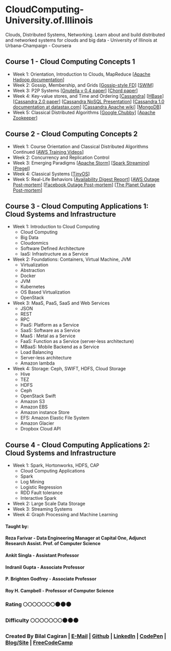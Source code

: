 # CloudComputing-University.of.Illinois
Clouds, Distributed Systems, Networking. Learn about and build distributed and networked systems for clouds and big data - University of Illinois at Urbana-Champaign - Coursera

## Course 1 - Cloud Computing Concepts 1
* Week 1: Orientation, Introduction to Clouds, MapReduce [[Apache Hadoop documentation](http://hadoop.apache.org/)]
* Week 2: Gossip, Membership, and Grids [[Gossip-style FD](http://dl.acm.org/citation.cfm?id=1659238)] [[SWIM](http://ieeexplore.ieee.org/document/1028914/?reload=true&arnumber=1028914)]
* Week 3: P2P Systems [[Gnutella v 0.4 paper](https://courses.engr.illinois.edu/cs425/fa2014/gnutella_protocol_0.4.pdf)] [[Chord paper](https://pdos.csail.mit.edu/papers/chord:sigcomm01/chord_sigcomm.pdf)]
* Week 4: Key-value stores, and Time and Ordering [[Cassandra](http://docs.datastax.com/en/archived/cassandra/2.0/cassandra/gettingStartedCassandraIntro.html)] [[HBase](http://hbase.apache.org/)] [[Cassandra 2.0 paper](http://docs.datastax.com/en/articles/cassandra/cassandrathenandnow.html)] [[Cassandra NoSQL Presentation](https://www.slideshare.net/Eweaver/cassandra-presentation-at-nosql)] [[Cassandra 1.0 documentation at datastax.com](http://docs.datastax.com/en/archived/cassandra/1.0/docs/)] [[Cassandra Apache wiki](https://wiki.apache.org/cassandra/ArchitectureOverview)] [[MongoDB](https://www.mongodb.com/)]
* Week 5: Classical Distributed Algorithms [[Google Chubby](https://research.google.com/archive/chubby.html)] [[Apache Zookeeper](http://zookeeper.apache.org/)]

## Course 2 - Cloud Computing Concepts 2
* Week 1: Course Orientation and Classical Distributed Algorithms Continued [[AWS Training Videos](https://aws.amazon.com/training/intro_series/)]
* Week 2: Concurrency and Replication Control
* Week 3: Emerging Paradigms [[Apache Storm](http://storm.apache.org/)] [[Spark Streaming](https://www2.eecs.berkeley.edu/Pubs/TechRpts/2012/EECS-2012-259.pdf)] [[Pregel](http://dl.acm.org/citation.cfm?id=1807184)]
* Week 4: Classical Systems [[TinyOS](www.tinyos.net)]
* Week 5: Real-Life Behaviors [[Availability Digest Report](http://www.availabilitydigest.com/public_articles/0704/data_center_outages-lessons.pdf)] [[AWS Outage Post-mortem](https://aws.amazon.com/message/65648/)] [[Facebook Outage Post-mortem](https://www.facebook.com/notes/facebook-engineering/more-details-on-todays-outage/431441338919)] [[The Planet Outage Post-mortem](http://www.availabilitydigest.com/public_articles/0309/planet_explosion.pdf)]

## Course 3 - Cloud Computing Applications 1: Cloud Systems and Infrastructure
* Week 1: Introduction to Cloud Computing 
  * Cloud Computing
  * Big Data
  * Cloudonmics
  * Software Defined Architecture
  * IaaS: Infrastructure as a Service
* Week 2: Foundations: Containers, Virtual Machine, JVM
  * Virtualization
  * Abstraction
  * Docker
  * JVM
  * Kubernetes
  * OS Based Virtualization
  * OpenStack
* Week 3: MaaS, PaaS, SaaS and Web Services 
  * JSON
  * REST
  * RPC
  * PaaS: Platform as a Service
  * SaaS: Software as a Service
  * MaaS : Metal as a Service
  * FaaS: Function as a Service (server-less architecture)
  * MBaaS: Mobile Backend as a Service
  * Load Balancing
  * Server-less architecture
  * Amazon lambda
* Week 4: Storage: Ceph, SWIFT, HDFS, Cloud Storage 
  * Hive
  * TEZ
  * HDFS
  * Ceph
  * OpenStack Swift
  * Amazon S3
  * Amazon EBS
  * Amazon instance Store
  * EFS: Amazon Elastic File System
  * Amazon Glacier
  * Dropbox Cloud API

## Course 4 - Cloud Computing Applications 2: Cloud Systems and Infrastructure
* Week 1: Spark, Hortonworks, HDFS, CAP
  * Cloud Computing Applications
  * Spark
  * Log Mining
  * Logistic Regression
  * RDD Fault tolerance
  * Interactive Spark
* Week 2: Large Scale Data Storage
* Week 3: Streaming Systems
* Week 4: Graph Processing and Machine Learning

#### Taught by:
#### Reza Farivar - Data Engineering Manager at Capital One, Adjunct Research Assist. Prof. of Computer Science
#### Ankit Singla - Assistant Professor
#### Indranil Gupta - Associate Professor
#### P. Brighten Godfrey - Associate Professor
#### Roy H. Campbell - Professor of Computer Science

### Rating :full_moon::full_moon::full_moon::full_moon::full_moon::full_moon::full_moon::new_moon::new_moon::new_moon:
### Difficulty :full_moon::full_moon::full_moon::full_moon::full_moon::full_moon::full_moon::new_moon::new_moon::new_moon:

### Created By Bilal Cagiran | [E-Mail](mailto:bcagiran@hotmail.com) | [Github](https://github.com/extwiii/) | [LinkedIn](https://linkedin.com/in/bilalcagiran) | [CodePen](http://codepen.io/extwiii/) | [Blog/Site](http://bilalcagiran.com) | [FreeCodeCamp](https://www.freecodecamp.com/extwiii) 
